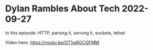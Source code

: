 # Dylan Rambles About Tech 2022-09-27

In this episode: HTTP, parsing it, serving it, sockets, telnet

Video here: https://youtu.be/GT1wBGCQFMM
